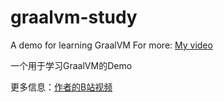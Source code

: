 # graalvm-study

A demo for learning GraalVM
For more: [My video](https://www.bilibili.com/video/BV1No4y1u7H3)





一个用于学习GraalVM的Demo

更多信息：[作者的B站视频](https://www.bilibili.com/video/BV1No4y1u7H3)